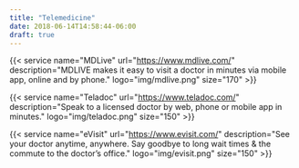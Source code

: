 ```yaml
---
title: "Telemedicine"
date: 2018-06-14T14:58:44-06:00
draft: true
---
```


{{< service name="MDLive" url="https://www.mdlive.com/" description="MDLIVE makes it easy to visit a doctor in minutes via mobile app, online and by phone." logo="img/mdlive.png" size="170" >}}

{{< service name="Teladoc" url="https://www.teladoc.com/" description="Speak to a licensed doctor by web, phone or mobile app in minutes." logo="img/teladoc.png" size="150" >}}

{{< service name="eVisit" url="https://www.evisit.com/" description="See your doctor anytime, anywhere. Say goodbye to long wait times & the commute to the doctor’s office." logo="img/evisit.png" size="150" >}}
